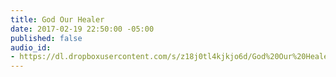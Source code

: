 ```yaml
---
title: God Our Healer
date: 2017-02-19 22:50:00 -05:00
published: false
audio_id:
- https://dl.dropboxusercontent.com/s/z18j0tl4kjkjo6d/God%20Our%20Healer.mp3
---
```


